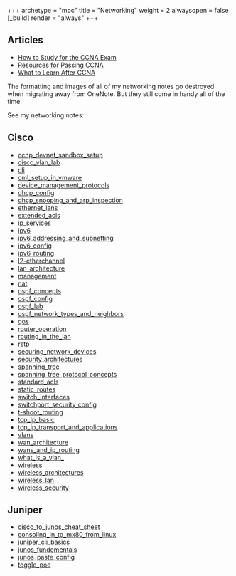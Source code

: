 +++ 
archetype = "moc" 
title = "Networking" 
weight = 2
alwaysopen = false
[_build]
  render = "always"
+++

## Articles
- [How to Study for the CCNA Exam](How%20to%20Study%20for%20the%20CCNA%20Exam.md)
- [Resources for Passing CCNA](Resources%20for%20Passing%20CCNA.md)
- [What to Learn After CCNA](What%20to%20Learn%20After%20CCNA.md)

The formatting and images of all of my networking notes go destroyed when migrating away from OneNote. But they still come in handy all of the time. 

See my networking notes:

## Cisco
- [ccnp_devnet_sandbox_setup](perfectdarkmode1.github.io/content/networking/ccnp_devnet_sandbox_setup)
- [cisco_vlan_lab](cisco_vlan_lab.md)
- [cli](cli.md)
- [cml_setup_in_vmware](cml_setup_in_vmware.md)
- [device_management_protocols](device_management_protocols.md)
- [dhcp_config](dhcp_config.md)
- [dhcp_snooping_and_arp_inspection](dhcp_snooping_and_arp_inspection.md)
- [ethernet_lans](ethernet_lans.md)
- [extended_acls](extended_acls.md)
- [ip_services](ip_services.md)
- [ipv6](ipv6.md)
- [ipv6_addressing_and_subnetting](ipv6_addressing_and_subnetting.md)
- [ipv6_config](ipv6_config.md)
- [ipv6_routing](ipv6_routing.md)
- [l2-etherchannel](l2-etherchannel.md)
- [lan_architecture](lan_architecture.md)
- [management](management.md)
- [nat](nat.md)
- [ospf_concepts](ospf_concepts.md)
- [ospf_config](ospf_config.md)
- [ospf_lab](ospf_lab.md)
- [ospf_network_types_and_neighbors](ospf_network_types_and_neighbors.md)
- [qos](qos.md)
- [router_operation](router_operation.md)
- [routing_in_the_lan](routing_in_the_lan.md)
- [rstp](rstp.md)
- [securing_network_devices](securing_network_devices.md)
- [security_architectures](security_architectures.md)
- [spanning_tree](spanning_tree.md)
- [spanning_tree_protocol_concepts](spanning_tree_protocol_concepts.md)
- [standard_acls](standard_acls.md)
- [static_routes](static_routes.md)
- [switch_interfaces](switch_interfaces.md)
- [switchport_security_config](switchport_security_config.md)
- [t-shoot_routing](t-shoot_routing.md)
- [tcp_ip_basic](tcp_ip_basic.md)
- [tcp_ip_transport_and_applications](tcp_ip_transport_and_applications.md)
- [vlans](vlans.md)
- [wan_architecture](wan_architecture.md)
- [wans_and_ip_routing](wans_and_ip_routing.md)
- [what_is_a_vlan_](what_is_a_vlan_.md)
- [wireless](wireless.md)
- [wireless_architectures](wireless_architectures.md)
- [wireless_lan](wireless_lan.md)
- [wireless_security](wireless_security.md)

## Juniper
- [cisco_to_junos_cheat_sheet](cisco_to_junos_cheat_sheet.md)
- [consoling_in_to_mx80_from_linux](consoling_in_to_mx80_from_linux.md)
- [juniper_cli_basics](juniper_cli_basics.md)
- [junos_fundementals](junos_fundementals.md)
- [junos_paste_config](junos_paste_config.md)
- [toggle_poe](toggle_poe.md)

